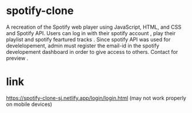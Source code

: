 # spotify-clone
A recreation of the Spotify web player using JavaScript, HTML, and CSS and Spotify API. Users can log in with their spotify account , play their playlist and spotify feartured tracks . Since spotify API was used for develelopement, admin must register the email-id in the spotify developement dashboard in order  to give access to others. Contact for preview . 

# link
https://spotify-clone-sj.netlify.app/login/login.html
(may not work properly on mobile devices)
